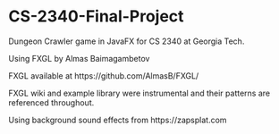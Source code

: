 # CS-2340-Final-Project
Dungeon Crawler game in JavaFX for CS 2340 at Georgia Tech.
<p> Using FXGL by Almas Baimagambetov</p>
<p> FXGL available at https://github.com/AlmasB/FXGL/</p>
<p> FXGL wiki and example library were instrumental and their patterns are referenced throughout.</p>
<p> Using background sound effects from https://zapsplat.com</p>